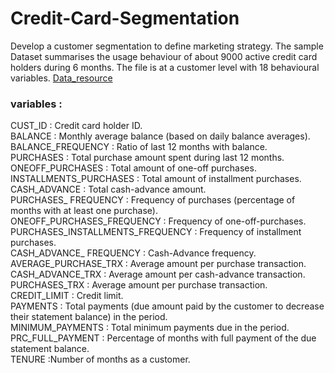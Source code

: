 # Credit-Card-Segmentation
Develop a customer segmentation to define marketing strategy. 
The sample Dataset summarises the usage behaviour of about 9000 active credit card holders during 6 months. 
The file is at a customer level with 18 behavioural variables.
[Data_resource]( https://mohitkedia.github.io/Credit-Card-Segmentation-in-R/)
<br />
### variables : 
CUST_ID : Credit card holder ID.
<br />
BALANCE : Monthly average balance (based on daily balance averages).
<br />
BALANCE_FREQUENCY : Ratio of last 12 months with balance.
<br />
PURCHASES : Total purchase amount spent during last 12 months.
<br />
ONEOFF_PURCHASES : Total amount of one-off purchases.
<br />
INSTALLMENTS_PURCHASES : Total amount of installment purchases.
<br />
CASH_ADVANCE : Total cash-advance amount.
<br />
PURCHASES_ FREQUENCY : Frequency of purchases (percentage of months with at least one purchase).
<br />
ONEOFF_PURCHASES_FREQUENCY : Frequency of one-off-purchases.
<br />
PURCHASES_INSTALLMENTS_FREQUENCY : Frequency of installment purchases.
<br />
CASH_ADVANCE_ FREQUENCY : Cash-Advance frequency.
<br />
AVERAGE_PURCHASE_TRX : Average amount per purchase transaction.
<br />
CASH_ADVANCE_TRX : Average amount per cash-advance transaction.
<br />
PURCHASES_TRX : Average amount per purchase transaction.
<br />
CREDIT_LIMIT : Credit limit.
<br />
PAYMENTS : Total payments (due amount paid by the customer to decrease their statement balance) in the period.
<br />
MINIMUM_PAYMENTS : Total minimum payments due in the period.
<br />
PRC_FULL_PAYMENT : Percentage of months with full payment of the due statement balance.
<br />
TENURE :Number of months as a customer.

